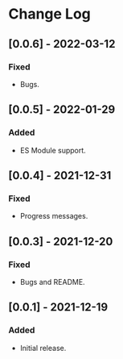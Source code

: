 # Change Log

## [0.0.6] - 2022-03-12
### Fixed
- Bugs.

## [0.0.5] - 2022-01-29
### Added
- ES Module support.

## [0.0.4] - 2021-12-31
### Fixed
- Progress messages.

## [0.0.3] - 2021-12-20
### Fixed
- Bugs and README.

## [0.0.1] - 2021-12-19
### Added
- Initial release.
